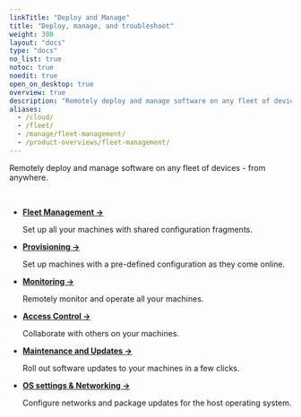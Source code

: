 ```yaml
---
linkTitle: "Deploy and Manage"
title: "Deploy, manage, and troubleshoot"
weight: 300
layout: "docs"
type: "docs"
no_list: true
notoc: true
noedit: true
open_on_desktop: true
overview: true
description: "Remotely deploy and manage software on any fleet of devices. You can monitor all connected devices and troubleshoot any issues - from anywhere."
aliases:
  - /cloud/
  - /fleet/
  - /manage/fleet-management/
  - /product-overviews/fleet-management/
---
```


<div class="max-page gray-container">
<p> Remotely deploy and manage software on any fleet of devices - from anywhere.</p>
<br>

- [**Fleet Management →**](/manage/fleet/reuse-configuration/)

  Set up all your machines with shared configuration fragments.

- [**Provisioning →**](/manage/fleet/provision/setup/)

  Set up machines with a pre-defined configuration as they come online.

- [**Monitoring →**](/manage/troubleshoot/monitor/)

  Remotely monitor and operate all your machines.

- [**Access Control →**](manage/manage/access/)

  Collaborate with others on your machines.

- [**Maintenance and Updates →**](/manage/software/update-software/)

  Roll out software updates to your machines in a few clicks.

- [**OS settings & Networking →**](/manage/fleet/system-settings/)

  Configure networks and package updates for the host operating system.

</div>
